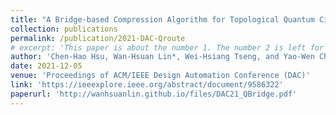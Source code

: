 ```yaml
---
title: "A Bridge-based Compression Algorithm for Topological Quantum Circuits"
collection: publications
permalink: /publication/2021-DAC-Qroute
# excerpt: 'This paper is about the number 1. The number 2 is left for future work.'
author: 'Chen-Hao Hsu, Wan-Hsuan Lin*, Wei-Hsiang Tseng, and Yao-Wen Chang'
date: 2021-12-05
venue: 'Proceedings of ACM/IEEE Design Automation Conference (DAC)'
link: 'https://ieeexplore.ieee.org/abstract/document/9586322'
paperurl: 'http://wanhsuanlin.github.io/files/DAC21_QBridge.pdf'
---
```

<!-- This paper is about the number 1. The number 2 is left for future work. -->

<!-- [Download paper here](http://wanhsuanlin.github.io/files/DAC21_QBridge.pdf) -->